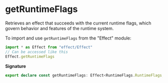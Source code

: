 # getRuntimeFlags

Retrieves an effect that succeeds with the current runtime flags, which
govern behavior and features of the runtime system.

To import and use `getRuntimeFlags` from the "Effect" module:

```ts
import * as Effect from "effect/Effect"
// Can be accessed like this
Effect.getRuntimeFlags
```

**Signature**

```ts
export declare const getRuntimeFlags: Effect<RuntimeFlags.RuntimeFlags, never, never>
```
